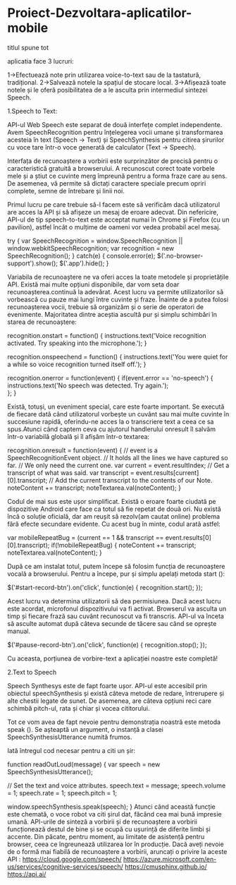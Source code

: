 # Proiect-Dezvoltara-aplicatilor-mobile
titlul spune tot

aplicatia face 3 lucruri:

1->Efectuează note prin utilizarea voice-to-text sau de la tastatură, tradițional.
2->Salvează notele la spațiul de stocare local.
3->Afișează toate notele și le oferă posibilitatea de a le asculta prin intermediul sintezei Speech.

1.Speech to Text:

API-ul Web Speech este separat de două interfețe complet independente. Avem SpeechRecognition pentru înțelegerea vocii umane și transformarea acesteia în text (Speech -> Text) și SpeechSynthesis pentru citirea șirurilor cu voce tare într-o voce generată de calculator (Text -> Speech).

Interfața de recunoaștere a vorbirii este surprinzător de precisă pentru o caracteristică gratuită a browserului. A recunoscut corect toate vorbele mele și a știut ce cuvinte merg împreună pentru a forma fraze care au sens. De asemenea, vă permite să dictați caractere speciale precum opriri complete, semne de întrebare și linii noi.

Primul lucru pe care trebuie să-l facem este să verificăm dacă utilizatorul are acces la API și să afișeze un mesaj de eroare adecvat. Din nefericire, API-ul de tip speech-to-text este acceptat numai în Chrome și Firefox (cu un pavilion), astfel încât o mulțime de oameni vor vedea probabil acel mesaj.

try {
  var SpeechRecognition = window.SpeechRecognition || window.webkitSpeechRecognition;
  var recognition = new SpeechRecognition();
}
catch(e) {
  console.error(e);
  $('.no-browser-support').show();
  $('.app').hide();
}

Variabila de recunoaștere ne va oferi acces la toate metodele și proprietățile API. Există mai multe opțiuni disponibile, dar vom seta doar recunoașterea.continuă la adevărat. Acest lucru va permite utilizatorilor să vorbească cu pauze mai lungi între cuvinte și fraze.
Înainte de a putea folosi recunoașterea vocii, trebuie să organizăm și o serie de operatori de evenimente. Majoritatea dintre aceștia ascultă pur și simplu schimbări în starea de recunoaștere:

recognition.onstart = function() { 
  instructions.text('Voice recognition activated. Try speaking into the microphone.');
}

recognition.onspeechend = function() {
  instructions.text('You were quiet for a while so voice recognition turned itself off.');
}

recognition.onerror = function(event) {
  if(event.error == 'no-speech') {
    instructions.text('No speech was detected. Try again.');  
  };
}

Există, totuși, un eveniment special, care este foarte important. Se execută de fiecare dată când utilizatorul vorbește un cuvânt sau mai multe cuvinte în succesiune rapidă, oferindu-ne acces la o transcriere text a ceea ce sa spus.Atunci când captem ceva cu ajutorul handlerului onresult îl salvăm într-o variabilă globală și îl afișăm într-o textarea:

recognition.onresult = function(event) {
  // event is a SpeechRecognitionEvent object.
  // It holds all the lines we have captured so far. 
  // We only need the current one.
  var current = event.resultIndex;
  // Get a transcript of what was said.
  var transcript = event.results[current][0].transcript;
  // Add the current transcript to the contents of our Note.
  noteContent += transcript;
  noteTextarea.val(noteContent);
}

Codul de mai sus este ușor simplificat. Există o eroare foarte ciudată pe dispozitive Android care face ca totul să fie repetat de două ori. Nu există încă o soluție oficială, dar am reușit să rezolv(am cautat online) problema fără efecte secundare evidente. Cu acest bug în minte, codul arată astfel:

var mobileRepeatBug = (current == 1 && transcript == event.results[0][0].transcript);
if(!mobileRepeatBug) {
  noteContent += transcript;
  noteTextarea.val(noteContent);
}

După ce am instalat totul, putem începe să folosim funcția de recunoaștere vocală a browserului. Pentru a începe, pur și simplu apelați metoda start ():

$('#start-record-btn').on('click', function(e) {
  recognition.start();
});

Acest lucru va determina utilizatorii să dea permisiunea. Dacă acest lucru este acordat, microfonul dispozitivului va fi activat.
Browserul va asculta un timp și fiecare frază sau cuvânt recunoscut va fi transcris. API-ul va înceta să asculte automat după câteva secunde de tăcere sau când se oprește manual.

$('#pause-record-btn').on('click', function(e) {
  recognition.stop();
});

Cu aceasta, porțiunea de vorbire-text a aplicației noastre este completă!

2.Text to Speech

Speech Synthesys este de fapt foarte ușor. API-ul este accesibil prin obiectul speechSynthesis și există câteva metode de redare, întrerupere și alte chestii legate de sunet. De asemenea, are câteva opțiuni reci care schimbă pitch-ul, rata și chiar și vocea cititorului.

Tot ce vom avea de fapt nevoie pentru demonstrația noastră este metoda speak (). Se așteaptă un argument, o instanță a clasei SpeechSynthesisUtterance numită frumos.

Iată întregul cod necesar pentru a citi un șir:

function readOutLoud(message) {
  var speech = new SpeechSynthesisUtterance();

  // Set the text and voice attributes.
  speech.text = message;
  speech.volume = 1;
  speech.rate = 1;
  speech.pitch = 1;

  window.speechSynthesis.speak(speech);
}
Atunci când această funcție este chemată, o voce robot va citi șirul dat, făcând cea mai bună impresie umană.
API-urile de sinteză a vorbirii și de recunoaștere a vorbirii funcționează destul de bine și se ocupă cu ușurință de diferite limbi și accente. Din păcate, pentru moment, au limitate de asistență pentru browser, ceea ce îngreunează utilizarea lor în producție. Dacă aveți nevoie de o formă mai fiabilă de recunoaștere a vorbirii, aruncați o privire la aceste API :
https://cloud.google.com/speech/
https://azure.microsoft.com/en-us/services/cognitive-services/speech/
https://cmusphinx.github.io/
https://api.ai/
